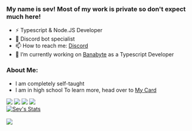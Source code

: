 ### My name is sev! Most of my work is private so don't expect much here!
  - ⚡ Typescript & Node.JS Developer
  - 🤖 Discord bot specialist
  - 📫 How to reach me: [Discord](https://discord.com/users/258757935377809409)
  - 🔭 I’m currently working on [Banabyte](https://banabyte.com) as a Typescript Developer
### About Me:
  - I am completely self-taught
  - I am in high school
To learn more, head over to [My Card](https://sev-ofc.carrd.co/)

<img src="https://img.shields.io/badge/TypeScript-007ACC?style=for-the-badge&logo=typescript&logoColor=white" /> <img src="https://img.shields.io/badge/Node%20js-339933?style=for-the-badge&logo=nodedotjs&logoColor=white" /> <img src="https://img.shields.io/badge/MongoDB-4EA94B?style=for-the-badge&logo=mongodb&logoColor=white" /> <img src="https://img.shields.io/badge/eslint-3A33D1?style=for-the-badge&logo=eslint&logoColor=white" />
 <br>
<a href="https://github.com/sev-ofc">
  <img align="center" src="https://github-readme-stats.vercel.app/api?username=sev-ofc&show_icons=true&include_all_commits=true&show_icons=true&title_color=fff&icon_color=79ff97&text_color=9f9f9f&bg_color=151515" alt="Sev's Stats" />
</a>
<br><br>
<a href="https://github.com/sev-ofc?tab=repositories">
  <img align="center" src="https://github-readme-stats.vercel.app/api/top-langs/?username=sev-ofc&layout=compact&show_icons=true&title_color=fff&icon_color=79ff97&text_color=9f9f9f&bg_color=151515" />
</a>
<br>



